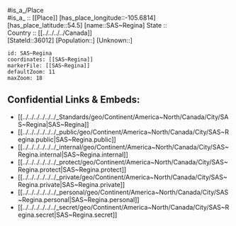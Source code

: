 ﻿---
location: [54.5,-105.6814] 
mapzoom: [7,12] 
mapmarker: city 
type: City
tags:
- geo/City


SpocWebEntityId: 36115
isDeleted: false
confidential: public

---
#is_a_/Place  
#is_a_ :: [[Place]] 
[has_place_longitude::-105.6814] 
[has_place_latitude::54.5] 
[name::SAS~Regina] 
State ::  
Country :: [[../../../../Canada]]  
[StateId::36012] 
[Population::] 
[Unknown::] 


```leaflet
id: SAS~Regina
coordinates: [[SAS~Regina]] 
markerFile: [[SAS~Regina]] 
defaultZoom: 11 
maxZoom: 18
```


## Confidential Links & Embeds: 
- [[../../../../../../_Standards/geo/Continent/America~North/Canada/City/SAS~Regina|SAS~Regina]] 
- [[../../../../../../_public/geo/Continent/America~North/Canada/City/SAS~Regina.public|SAS~Regina.public]] 
- [[../../../../../../_internal/geo/Continent/America~North/Canada/City/SAS~Regina.internal|SAS~Regina.internal]] 
- [[../../../../../../_protect/geo/Continent/America~North/Canada/City/SAS~Regina.protect|SAS~Regina.protect]] 
- [[../../../../../../_private/geo/Continent/America~North/Canada/City/SAS~Regina.private|SAS~Regina.private]] 
- [[../../../../../../_personal/geo/Continent/America~North/Canada/City/SAS~Regina.personal|SAS~Regina.personal]] 
- [[../../../../../../_secret/geo/Continent/America~North/Canada/City/SAS~Regina.secret|SAS~Regina.secret]] 

